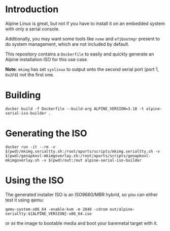 # Introduction

Alpine Linux is great, but not if you have to install it on an embedded system with only a serial console.

Additionally, you may want some tools like `nvme` and `efibootmgr` present to do system management, which are not included by default.

This repository contains a `Dockerfile` to easily and quickly generate an Alpine installation ISO for this use case.

**Note**: `mkimg` has set `syslinux` to output onto the second serial port (port 1, `0x2F8`) not the first one.

# Building

```
docker build -f Dockerfile --build-arg ALPINE_VERSION=3.18 -t alpine-serial-iso-builder .
```

# Generating the ISO

```
docker run -it --rm -v $(pwd)/mkimg.serialtty.sh:/root/aports/scripts/mkimg.serialtty.sh -v $(pwd)/genapkovl-mkimgoverlay.sh:/root/aports/scripts/genapkovl-mkimgoverlay.sh -v $(pwd)/out:/out alpine-serial-iso-builder
```

# Using the ISO

The generated installer ISO is an ISO9660/MBR hybrid, so you can either test it using qemu:
```
qemu-system-x86_64 -enable-kvm -m 2048 -cdrom out/alpine-serialtty-${ALPINE_VERSION}-x86_64.iso
```

or `dd` the image to bootable media and boot your baremetal target with it.


